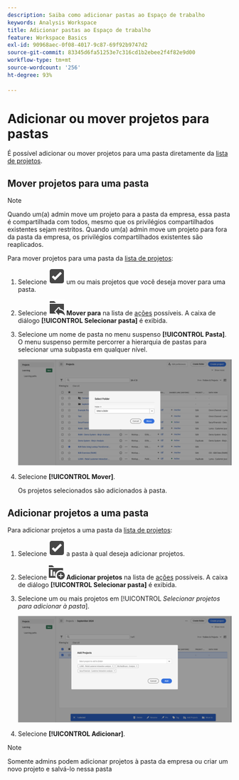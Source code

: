 ```yaml
---
description: Saiba como adicionar pastas ao Espaço de trabalho
keywords: Analysis Workspace
title: Adicionar pastas ao Espaço de trabalho
feature: Workspace Basics
exl-id: 90968aec-0f08-4017-9c87-69f92b9747d2
source-git-commit: 83345d6fa51253e7c316cd1b2ebee2f4f82e9d00
workflow-type: tm+mt
source-wordcount: '256'
ht-degree: 93%

---
```



# Adicionar ou mover projetos para pastas

É possível adicionar ou mover projetos para uma pasta diretamente da [lista de projetos](/help/analyze/analysis-workspace/build-workspace-project/freeform-overview.md#project-list).

## Mover projetos para uma pasta

>[!NOTE]
>
>Quando um(a) admin move um projeto para a pasta da empresa, essa pasta é compartilhada com todos, mesmo que os privilégios compartilhados existentes sejam restritos. Quando um(a) admin move um projeto para fora da pasta da empresa, os privilégios compartilhados existentes são reaplicados.
>

Para mover projetos para uma pasta da [lista de projetos](/help/analyze/analysis-workspace/build-workspace-project/freeform-overview.md#project-list):

1. Selecione ![SelectBox](/help/assets/icons/SelectBox.svg) um ou mais projetos que você deseja mover para uma pasta.

1. Selecione ![FolderAddTo](/help/assets/icons/FolderAddTo.svg) **Mover para** na lista de [ações](/help/analyze/analysis-workspace/build-workspace-project/freeform-overview.md#actions) possíveis. A caixa de diálogo **[!UICONTROL Selecionar pasta]** é exibida.

1. Selecione um nome de pasta no menu suspenso **[!UICONTROL Pasta]**. O menu suspenso permite percorrer a hierarquia de pastas para selecionar uma subpasta em qualquer nível.

   ![A visualização Selecionar pasta mostrando o menu suspenso e as subpastas disponíveis.](../assets/add-projects.png)

1. Selecione **[!UICONTROL Mover]**.


   Os projetos selecionados são adicionados à pasta.


## Adicionar projetos a uma pasta

Para adicionar projetos a uma pasta da [lista de projetos](/help/analyze/analysis-workspace/build-workspace-project/freeform-overview.md#project-list):

1. Selecione ![SelectBox](/help/assets/icons/SelectBox.svg) a pasta à qual deseja adicionar projetos.

1. Selecione ![ProjectAdd](/help/assets/icons/ProjectAdd.svg) **Adicionar projetos** na lista de [ações](/help/analyze/analysis-workspace/build-workspace-project/freeform-overview.md#actions) possíveis. A caixa de diálogo **[!UICONTROL Selecionar pasta]** é exibida.

1. Selecione um ou mais projetos em [!UICONTROL *Selecionar projetos para adicionar à pasta*].

   ![A visualização Selecionar pasta mostrando o menu suspenso e as subpastas disponíveis.](../assets/add-projects-folder.png)

1. Selecione **[!UICONTROL Adicionar]**.

>[!NOTE]
>
>Somente admins podem adicionar projetos à pasta da empresa ou criar um novo projeto e salvá-lo nessa pasta


<!--
# Add Projects to Folders

You can add projects to a folder in the table view or from within a folder.

>[!NOTE]
>
>Only Analytics administrators can add projects to the Company Folder or create a new project and save it to the Company Folder

## From the table view {#table-view}

Add projects to a folder from the table view on the home page.

1.  Select one or more projects that you want to add to a folder.

    ![](/help/analyze/analysis-workspace/build-workspace-project/assets/move-tv-selected.png)

1.  Select **Move to**. 

    The Select Folder dialogue is displayed.

1.  In the drop-down menu, select the folder where you want to move the selected projects.

    ![](/help/analyze/analysis-workspace/build-workspace-project/assets/move-select-folder.png)

1.  Select **Move**.

    ![](/help/analyze/analysis-workspace/build-workspace-project/assets/move-add.png)

    The selected projects are added to the folder.

    ![](/help/analyze/analysis-workspace/build-workspace-project/assets/move-projects-added.png)

    The Workspace landing page now shows the folder contains (3) projects.

    ![](/help/analyze/analysis-workspace/build-workspace-project/assets/move-folders-updated.png)

## From inside a folder {#inside-folder}

You can also add projects from inside a folder using the ellipses link.

1.  Select and open a folder from the table view.

    ![](/help/analyze/analysis-workspace/build-workspace-project/assets/move-open-folder.png)

1.  Select the **...** ellipsis icon in the upper-right.
   
    ![](/help/analyze/analysis-workspace/build-workspace-project/assets/add-projects-elipsis.png)

1.  Select **Add projects** and select the project that you want to add from the drop-down list.

    ![](/help/analyze/analysis-workspace/build-workspace-project/assets/select-add-projects.png)

    
1.  (Optional) Select additional projects from the drop-down list to add multiple projects.

    ![](/help/analyze/analysis-workspace/build-workspace-project/assets/move-add-multiple-projects.png)

1.  Select **Add** to add the projects to the folder.

    ![](/help/analyze/analysis-workspace/build-workspace-project/assets/move-added-items.png)

-->